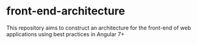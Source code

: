 # front-end-architecture
This repository aims to construct an architecture for the front-end of web applications using best practices in Angular 7+
